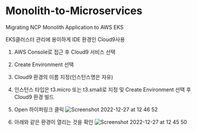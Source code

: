 # Monolith-to-Microservices
Migrating NCP Monolith Application to AWS EKS

EKS클러스터 관리에 용이하게 IDE 환경인 Cloud9사용
1. AWS Console로 접근 후 Cloud9 서비스 선택
2. Create Environment 선택
3. Cloud9 환경의 이름 지정(인스턴스명은 자유)
4. 인스턴스 타입은 t3.micro 또는 t3.small로 지정 및 Create Environment 선택 후 Cloud9 환경 빌드

5. Open 하이퍼링크 클릭
![Screenshot 2022-12-27 at 12 46 52](https://user-images.githubusercontent.com/92728844/209608225-eeacbf2c-919c-4a4c-9024-dacd1b00e90c.jpg)

6. 아래와 같은 환경이 열리는 것을 확인
![Screenshot 2022-12-27 at 12 45 50](https://user-images.githubusercontent.com/92728844/209607888-fb783a07-c8e2-479b-ae00-9eeb6fb3a543.png)
